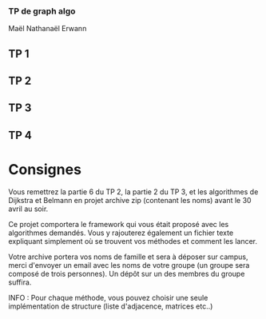 ### TP de graph algo

Maël
Nathanaël
Erwann

## TP 1

## TP 2

## TP 3

## TP 4

# Consignes

Vous remettrez la partie 6 du TP 2, la partie 2 du TP 3, et les algorithmes de Dijkstra et Belmann en projet archive zip (contenant les noms) avant le 30 avril au soir. 

Ce projet comportera le framework qui vous était proposé avec les algorithmes demandés. Vous y rajouterez également un fichier texte expliquant simplement où se trouvent vos méthodes et comment les lancer.

Votre archive portera vos noms de famille et sera à déposer sur campus, merci d'envoyer un email avec les noms de votre groupe (un groupe sera composé de trois personnes). 
Un dépôt sur un des membres du groupe suffira.

INFO : Pour chaque méthode, vous pouvez choisir une seule implémentation de structure (liste d'adjacence, matrices etc..)

